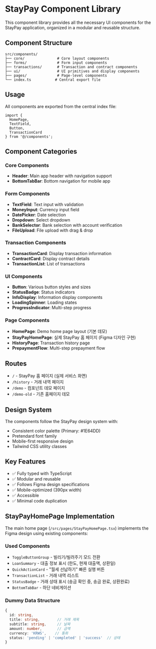 # StayPay Component Library

This component library provides all the necessary UI components for the StayPay application, organized in a modular and reusable structure.

## Component Structure

```
src/components/
├── core/               # Core layout components
├── forms/              # Form input components
├── transactions/       # Transaction and contract components
├── ui/                 # UI primitives and display components
├── pages/              # Page-level components
└── index.ts           # Central export file
```

## Usage

All components are exported from the central index file:

```tsx
import { 
  HomePage, 
  TextField, 
  Button, 
  TransactionCard 
} from '@/components';
```

## Component Categories

### Core Components
- **Header**: Main app header with navigation support
- **BottomTabBar**: Bottom navigation for mobile app

### Form Components  
- **TextField**: Text input with validation
- **MoneyInput**: Currency input field
- **DatePicker**: Date selection
- **Dropdown**: Select dropdown
- **BankSelector**: Bank selection with account verification
- **FileUpload**: File upload with drag & drop

### Transaction Components
- **TransactionCard**: Display transaction information
- **ContractCard**: Display contract details
- **TransactionList**: List of transactions

### UI Components
- **Button**: Various button styles and sizes
- **StatusBadge**: Status indicators
- **InfoDisplay**: Information display components
- **LoadingSpinner**: Loading states
- **ProgressIndicator**: Multi-step progress

### Page Components
- **HomePage**: Demo home page layout (기본 데모)
- **StayPayHomePage**: 실제 StayPay 홈 페이지 (Figma 디자인 구현)
- **HistoryPage**: Transaction history page
- **PrepaymentFlow**: Multi-step prepayment flow

## Routes

- `/` - StayPay 홈 페이지 (실제 서비스 화면)
- `/history` - 거래 내역 페이지
- `/demo` - 컴포넌트 데모 페이지
- `/demo-old` - 기존 홈페이지 데모

## Design System

The components follow the StayPay design system with:
- Consistent color palette (Primary: #1E64DD)
- Pretendard font family
- Mobile-first responsive design
- Tailwind CSS utility classes

## Key Features

- ✅ Fully typed with TypeScript
- ✅ Modular and reusable
- ✅ Follows Figma design specifications
- ✅ Mobile-optimized (390px width)
- ✅ Accessible
- ✅ Minimal code duplication

## StayPayHomePage Implementation

The main home page (`/src/pages/StayPayHomePage.tsx`) implements the Figma design using existing components:

### Used Components
- `ToggleButtonGroup` - 빌리기/빌려주기 모드 전환
- `LoanSummary` - 대출 정보 표시 (한도, 현재 대출액, 상환일)
- `QuickActionCard` - "월세 선납하기" 빠른 실행 버튼
- `TransactionList` - 거래 내역 리스트
- `StatusBadge` - 거래 상태 표시 (송금 확인 중, 송금 완료, 상환완료)
- `BottomTabBar` - 하단 네비게이션

### Dummy Data Structure
```typescript
{
  id: string,
  title: string,        // 거래 제목
  subtitle: string,     // 날짜
  amount: number,       // 금액
  currency: 'KRWS',    // 통화
  status: 'pending' | 'completed' | 'success'  // 상태
}
```